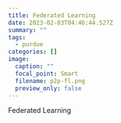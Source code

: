 ```yaml
---
title: Federated Learning
date: 2023-02-03T04:46:44.527Z
summary: ""
tags:
  - purdue
categories: []
image:
  caption: ""
  focal_point: Smart
  filename: p2p-fl.png
  preview_only: false
---
```

Federated Learning